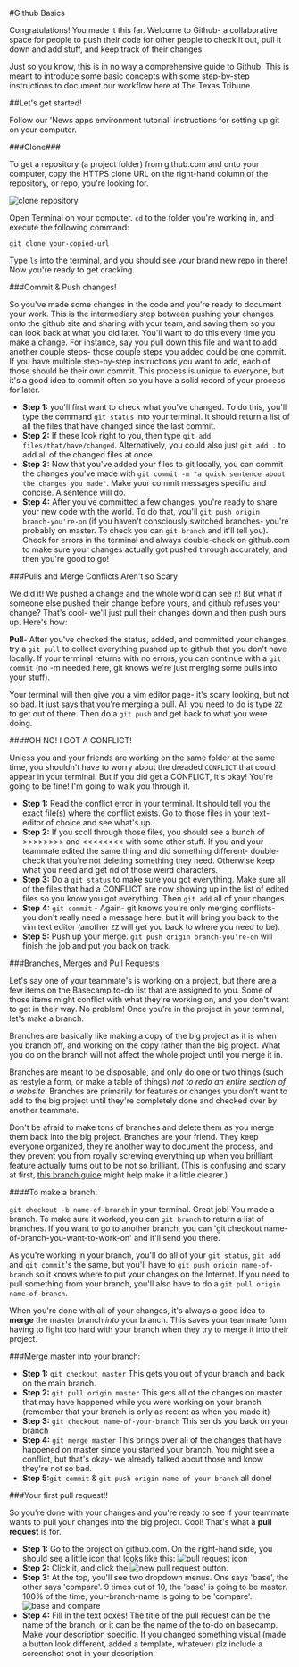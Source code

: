 #Github Basics

Congratulations! You made it this far. Welcome to Github- a collaborative space for people to push their code for other people to check it out, pull it down and add stuff, and keep track of their changes.

Just so you know, this is in no way a comprehensive guide to Github. This is meant to introduce some basic concepts with some step-by-step instructions to document our workflow here at The Texas Tribune. 

##Let's get started!

Follow our 'News apps environment tutorial' instructions for setting up git on your computer.

###Clone###

To get a repository (a project folder) from github.com and onto your computer, copy the HTTPS clone URL on the right-hand column of the repository, or repo, you're looking for. 

![clone repository](http://i.imgur.com/ZnwYssk.png?1)

Open Terminal on your computer. `cd` to the folder you're working in, and execute the following command: 

`git clone your-copied-url`

Type `ls` into the terminal, and you should see your brand new repo in there! Now you're ready to get cracking.


###Commit & Push changes!

So you've made some changes in the code and you're ready to document your work. This is the intermediary step between pushing your changes onto the github site and sharing with your team, and saving them so you can look back at what you did later. You'll want to do this every time you make a change. For instance, say you pull down this file and want to add another couple steps- those couple steps you added could be one commit. If you have multiple step-by-step instructions you want to add, each of those should be their own commit. This process is unique to everyone, but it's a good idea to commit often so you have a solid record of your process for later.

* **Step 1:** you'll first want to check what you've changed. To do this, you'll type the command `git status` into your terminal. It should return a list of all the files that have changed since the last commit. 
* **Step 2:** If these look right to you, then type `git add files/that/have/changed`. Alternatively, you could also just `git add .` to add all of the changed files at once. 
* **Step 3:** Now that you've added your files to git locally, you can commit the changes you've made with `git commit -m "a quick sentence about the changes you made"`. Make your commit messages specific and concise. A sentence will do.
* **Step 4:** After you've committed a few changes, you're ready to share your new code with the world. To do that, you'll `git push origin branch-you're-on` (if you haven't consciously switched branches- you're probably on master. To check you can `git branch` and it'll tell you). Check for errors in the terminal and always double-check on github.com to make sure your changes actually got pushed through accurately, and then you're good to go!


###Pulls and Merge Conflicts Aren't so Scary

We did it! We pushed a change and the whole world can see it! But what if someone else pushed their change before yours, and github refuses your change? That's cool- we'll just pull their changes down and then push ours up. Here's how:

**Pull**- After you've checked the status, added, and committed your changes, try a `git pull` to collect everything pushed up to github that you don't have locally. If your terminal returns with no errors, you can continue with a `git commit` (no -m needed here, git knows we're just merging some pulls into your stuff). 

Your terminal will then give you a vim editor page- it's scary looking, but not so bad. It just says that you're merging a pull. All you need to do is type `ZZ` to get out of there. Then do a `git push` and get back to what you were doing.


####OH NO! I GOT A CONFLICT!

Unless you and your friends are working on the same folder at the same time, you shouldn't have to worry about the dreaded `CONFLICT` that could appear in your terminal. But if you did get a CONFLICT, it's okay! You're going to be fine! I'm going to walk you through it.

* **Step 1:** Read the conflict error in your terminal. It should tell you the exact file(s) where the conflict exists. Go to those files in your text-editor of choice and see what's up.
* **Step 2:** If you scoll through those files, you should see a bunch of >>>>>>>> and <<<<<<<< with some other stuff. If you and your teammate edited the same thing and did something different- double-check that you're not deleting something they need. Otherwise keep what you need and get rid of those weird characters.
* **Step 3:** Do a `git status` to make sure you got everything. Make sure all of the files that had a CONFLICT are now showing up in the list of edited files so you know you got everything. Then `git add` all of your changes.
* **Step 4:** `git commit` - Again- git knows you're only merging conflicts- you don't really need a message here, but it will bring you back to the vim text editor (another `ZZ` will get you back to where you need to be).
* **Step 5:** Push up your merge. `git push origin branch-you're-on` will finish the job and put you back on track.


###Branches, Merges and Pull Requests

Let's say one of your teammate's is working on a project, but there are a few items on the Basecamp to-do list that are assigned to you. Some of those items might conflict with what they're working on, and you don't want to get in their way. No problem! Once you're in the project in your terminal, let's make a branch. 

Branches are basically like making a copy of the big project as it is when you branch off, and working on the copy rather than the big project. What you do on the branch will not affect the whole project until you merge it in. 

Branches are meant to be disposable, and only do one or two things (such as restyle a form, or make a table of things) _not to redo an entire section of a website_. Branches are primarily for features or changes you don't want to add to the big project until they're completely done and checked over by another teammate. 

Don't be afraid to make tons of branches and delete them as you merge them back into the big project. Branches are your friend. They keep everyone organized, they're another way to document the process, and they prevent you from royally screwing everything up when you brilliant feature actually turns out to be not so brilliant. (This is confusing and scary at first, [this branch guide](http://nvie.com/posts/a-successful-git-branching-model/) might help make it a little clearer.)


####To make a branch:

`git checkout -b name-of-branch` in your terminal. Great job! You made a branch. To make sure it worked, you can `git branch` to return a list of branches. If you want to go to another branch, you can 'git checkout name-of-branch-you-want-to-work-on' and it'll send you there.

As you're working in your branch, you'll do all of your `git status`, `git add` and `git commit`'s the same, but you'll have to `git push origin name-of-branch` so it knows where to put your changes on the Internet. If you need to pull something from your branch, you'll also have to do a `git pull origin name-of-branch`.


When you're done with all of your changes, it's always a good idea to **merge** the master branch _into_ your branch. This saves your teammate form having to fight too hard with your branch when they try to merge it into their project.


###Merge master into your branch:

* **Step 1:** `git checkout master` This gets you out of your branch and back on the main branch.
* **Step 2:** `git pull origin master` This gets all of the changes on master that may have happened while you were working on your branch (remember that your branch is only as recent as when you made it)
* **Step 3:** `git checkout name-of-your-branch` This sends you back on your branch
* **Step 4:** `git merge master` This brings over all of the changes that have happened on master since you started your branch. You might see a conflict, but that's okay- we already talked about those and know they're not so bad.
* **Step 5:**`git commit` & `git push origin name-of-your-branch` all done!


###Your first pull request!!

So you're done with your changes and you're ready to see if your teammate wants to pull your changes into the big project. Cool! That's what a **pull request** is for.

* **Step 1:** Go to the project on github.com. On the right-hand side, you should see a little icon that looks like this:
![pull request icon](http://i.imgur.com/xBlJKPF.png?1)
* **Step 2:** Click it, and click the ![new pull request](http://i.imgur.com/itaLpTX.png?1) button.
* **Step 3:** At the top, you'll see two dropdown menus. One says 'base', the other says 'compare'. 9 times out of 10, the 'base' is going to be master. 100% of the time, your-branch-name is going to be 'compare'.
![base and compare](http://i.imgur.com/4gtwcLx.png?1)
* **Step 4:** Fill in the text boxes! The title of the pull request can be the name of the branch, or it can be the name of the to-do on basecamp. Make your description specific. If you changed something visual (made a button look different, added a template, whatever) plz include a screenshot shot in your description.



